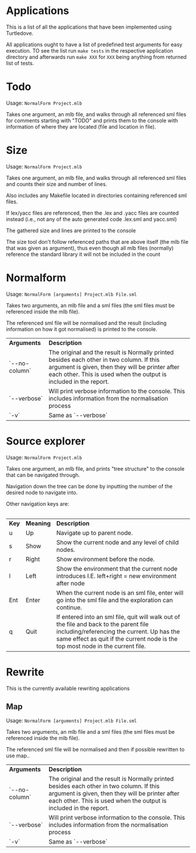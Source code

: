 Applications 
============

This is a list of all the applications that have been implemented using
Turtledove. 


All applications ought to have a list of predefined test arguments for easy
execution. TO see the list run `make tests` in the respective application
directory and afterwards run `make XXX` for `XXX` being anything from returned
list of tests.


# Todo

Usage: `NormalForm Project.mlb`

Takes one argument, an mlb file, and walks through all referenced sml files for
comments starting with "TODO" and prints them to the console with information of
where they are located (file and location in file).


# Size

Usage: `NormalForm Project.mlb`

Takes one argument, an mlb file, and walks through all referenced sml files and
counts their size and number of lines.

Also includes any Makefile located in directories containing referenced sml
files.

If lex/yacc files are referenced, then the .lex and .yacc files are counted
instead (i.e., not any of the auto generated code .lex.sml and yacc.sml)

The gathered size and lines are printed to the console

The size tool don't follow referenced paths that are above itself (the mlb file
that was given as argument), thus even though all mlb files (normally) reference
the standard library it will not be included in the count


# Normalform

Usage: `NormalForm [arguments] Project.mlb File.sml`

Takes two arguments, an mlb file and a sml files (the sml files must be
referenced inside the mlb file).

The referenced sml file will be normalised and the result (including information
on how it got normalised) is printed to the console.

<table>
<tr>
  <td><strong>Arguments</strong></td>
  <td><strong>Description</strong></td>  
</tr>
<tr>
  <td>`--no-column`</td>
  <td>The original and the result is Normally printed besides each other in two
  column. If this argument is given, then they will be printer after each
  other. This is used when the output is included in the report.</td>  
</tr>
<tr>
  <td>`--verbose`</td>
  <td>Will print verbose information to the console. This includes information
  from the normalisation process</td>  
</tr>
<tr>
  <td>`-v`</td>
  <td>Same as `--verbose`</td>  
</tr>
<table>


# Source explorer

Usage: `NormalForm Project.mlb`

Takes one argument, an mlb file, and prints "tree structure" to the console that
can be navigated through.

Navigation down the tree can be done by inputting the number of the desired node
to navigate into.

Other navigation keys are:
<table>
<tr>
  <td><strong>Key</strong></td>
  <td><strong>Meaning</strong></td>
  <td><strong>Description</strong></td>
</tr>
<tr>
  <td>u</td>
  <td>Up</td>
  <td>Navigate up to parent node.</td>
</tr>
<tr>
  <td>s</td>
  <td>Show</td>
  <td>Show the current node and any level of child nodes.</td>
</tr>
<tr>
  <td>r</td>
  <td>Right</td>
  <td>Show environment before the node.</td>
</tr>
<tr>
  <td>l</td>
  <td>Left</td>
  <td>Show the environment that the current node introduces
      I.E. left+right = new environment after node</td>
</tr>
<tr>
  <td>Ent</td>
  <td>Enter</td>

  <td>When the current node is an sml file, enter will go into the
      sml file and the exploration can continue.</td>
</tr>
<tr>
  <td>q</td>
  <td>Quit</td>

  <td>If entered into an sml file, quit will walk out of the file and back to
      the parent file including/referencing the current.  Up has the same effect
      as quit if the current node is the top most node in the current file.</td>
</tr>
</table>

# Rewrite

This is the currently available rewriting applications

## Map

Usage: `NormalForm [arguments] Project.mlb File.sml`

Takes two arguments, an mlb file and a sml files (the sml files must be
referenced inside the mlb file).

The referenced sml file will be normalised and then if possible rewritten
to use map..

<table>
<tr>
  <td><strong>Arguments</strong></td>
  <td><strong>Description</strong></td>  
</tr>
<tr>
  <td>`--no-column`</td>
  <td>The original and the result is Normally printed besides each other in two
  column. If this argument is given, then they will be printer after each
  other. This is used when the output is included in the report.</td>  
</tr>
<tr>
  <td>`--verbose`</td>
  <td>Will print verbose information to the console. This includes information
  from the normalisation process</td>  
</tr>
<tr>
  <td>`-v`</td>
  <td>Same as `--verbose`</td>  
</tr>
<table>
